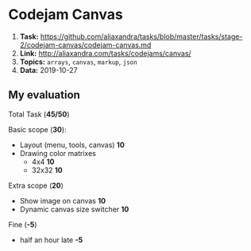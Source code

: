 # Codejam Canvas

1. **Task:** https://github.com/aliaxandra/tasks/blob/master/tasks/stage-2/codejam-canvas/codejam-canvas.md
2. **Link:** http://aliaxandra.com/tasks/codejams/canvas/
3. **Topics:** `arrays`, `canvas`, `markup`, `json`
4. **Data:** 2019-10-27

## My evaluation

Total
Task (**45/50**)

Basic scope (**30**):
- Layout (menu, tools, canvas)  **10**
- Drawing color matrixes
  - 4x4  **10**
  - 32x32  **10**

Extra scope (**20**)
- Show image on canvas **10**
- Dynamic canvas size switcher **10**

Fine (**-5**)
- half an hour late **-5**
